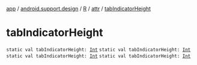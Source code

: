 [app](../../../index.md) / [android.support.design](../../index.md) / [R](../index.md) / [attr](index.md) / [tabIndicatorHeight](.)

# tabIndicatorHeight

`static val tabIndicatorHeight: `[`Int`](https://kotlinlang.org/api/latest/jvm/stdlib/kotlin/-int/index.html)
`static val tabIndicatorHeight: `[`Int`](https://kotlinlang.org/api/latest/jvm/stdlib/kotlin/-int/index.html)
`static val tabIndicatorHeight: `[`Int`](https://kotlinlang.org/api/latest/jvm/stdlib/kotlin/-int/index.html)
`static val tabIndicatorHeight: `[`Int`](https://kotlinlang.org/api/latest/jvm/stdlib/kotlin/-int/index.html)